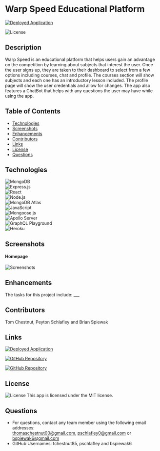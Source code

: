 # Warp Speed Educational Platform

<a href="https://warp-speed.herokuapp.com/">![Deployed Application](https://img.shields.io/badge/Deployed%20App-Warp%20Speed-5498AC?style=for-the-badge)</a>

![License](https://img.shields.io/badge/license-MIT%20License-orange.svg)

## Description
Warp Speed is an educational platform that helps users gain an advantage on the competition by learning about subjects that interest the user. Once the user signs up, they are taken to their dashboard to select from a few options including courses, chat and profile. The courses section will show subjects and each one has an introductory lesson included. The profile page will show the user credentials and allow for changes. The app also features a ChatBot that helps with any questions the user may have while using the app.

## Table of Contents
* [Technologies](#technologies)
* [Screenshots](#screenshots)
* [Enhancements](#enhancements)
* [Contributors](#contributors)
* [Links](#links)
* [License](#license)
* [Questions](#questions)

## Technologies
![MongoDB](https://img.shields.io/badge/MongoDB-4EA94B?style=for-the-badge&logo=mongodb&logoColor=white)  
![Express.js](https://img.shields.io/badge/Express.js-404D59?style=for-the-badge)  
![React](https://img.shields.io/badge/React-20232A?style=for-the-badge&logo=react&logoColor=61DAFB)  
![Node.js](https://img.shields.io/badge/Node.js-43853D?style=for-the-badge&logo=node.js&logoColor=white)  
![MongoDB Atlas](https://img.shields.io/badge/MongoDB%20Atlas-4EA94B?style=for-the-badge&logo=mongodb&logoColor=white)  
![JavaScript](https://img.shields.io/badge/JavaScript-F7DF1E?style=for-the-badge&logo=javascript&logoColor=black)  
![Mongoose.js](https://img.shields.io/badge/Mongoose.js-880000?style=for-the-badge)  
![Apollo Server](https://img.shields.io/badge/Apollo%20Server-20232A?style=for-the-badge)  
![GraphQL Playground](https://img.shields.io/badge/GraphQL-FF4500?style=for-the-badge)    
![Heroku](https://img.shields.io/badge/Heroku-430098?style=for-the-badge&logo=heroku&logoColor=white)  

## Screenshots
#### Homepage
![Screenshots]()

## Enhancements
The tasks for this project include: ___

## Contributors
Tom Chestnut, Peyton Schlafley and Brian Spiewak


## Links
<a href="https://warp-speed.herokuapp.com/">![Deployed Application](https://img.shields.io/badge/Deployed%20App-Warp%20Speed-5498AC?style=for-the-badge)</a> 

<a href="https://github.com/tchestnut85/warp-speed">![GitHub Repository](https://img.shields.io/badge/GitHub%20Repository-100000?style=for-the-badge&logo=github&logoColor=white)</a>  

<a href="https://github.com/users/tchestnut85/projects/1">![GitHub Repository](https://img.shields.io/badge/GitHub%20Projects-100000?style=for-the-badge&logo=github&logoColor=white)</a> 

## License
![License](https://img.shields.io/badge/license-MIT%20License-orange.svg)
This app is licensed under the MIT license.

## Questions 
* For questions, contact any team member using the following email addresses: <br> thomaschestnut00@gmail.com, pschlafley0@gmail.com or bspiewak6@gmail.com 
* GitHub Usernames: tchestnut85, pschlafley and bspiewak6
